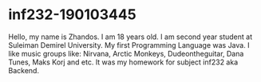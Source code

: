 # inf232-190103445
Hello, my name is Zhandos. I am 18 years old. I am second year student at Suleiman Demirel University. My first Programming Language was Java. I like music groups like: Nirvana, Arctic Monkeys, Dudeontheguitar, Dana Tunes, Maks Korj and etc. It was my homework for subject inf232 aka Backend. 

